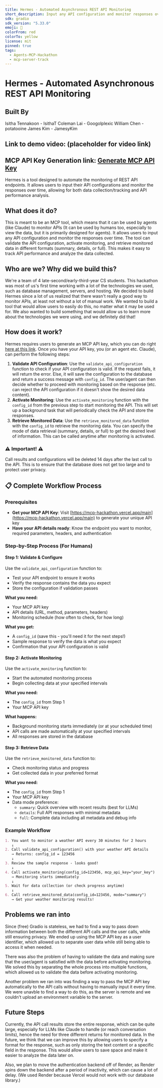 ```yaml
---
title: Hermes - Automated Asynchronous REST API Monitoring
short_description: Input any API configuration and monitor responses over time.
sdk: gradio
sdk_version: "5.33.0"
emoji: 🪽
colorFrom: red
colorTo: yellow
license: mit
pinned: true
tags:
  - Agents-MCP-Hackathon
  - mcp-server-track
---
```


# Hermes - Automated Asynchronous REST API Monitoring

## Built By

Isitha Tennakoon - IsithaT
Coleman Lai - Googolplexic
William Chen - potatooine
James Kim - JamesyKim


## Link to demo video: (placeholder for video link)

## MCP API Key Generation link: [Generate MCP API Key](https://mcp-hackathon.vercel.app/main)

Hermes is a tool designed to automate the monitoring of REST API endpoints. It allows users to input their API configurations and monitor the responses over time, allowing for both data collection/tracking and API performance analysis.

## What does it do?

This is meant to be an MCP tool, which means that it can be used by agents (like Claude) to monitor APIs (It can be used by humans too, especially to view the data, but it is primarily designed for agents). It allows users to input any API configuration and monitor the responses over time. The tool can validate the API configuration, activate monitoring, and retrieve monitored data in different formats (summary, details, or full). This makes it easy to track API performance and analyze the data collected.

## Who are we? Why did we build this?

We're a team of 4 late-second/early-third-year CS students. This hackathon was most of us's first time working with a lot of the technologies we used, such as database management, servers, and hosting. We decided to build Hermes since a lot of us realized that there wasn't really a good way to monitor APIs, at least not without a lot of manual work. We wanted to build a tool that would allow users to easily do this, no matter what it may be used for. We also wanted to build something that would allow us to learn more about the technologies we were using, and we definitely did that!

## How does it work?

Hermes requires users to generate an MCP API key, which you can do right [here at this link](https://mcp-hackathon.vercel.app/main). Once you have your API key, you (or an agent etc. Claude), can perform the following steps:

1. **Validate API Configuration**: Use the `validate_api_configuration` function to check if your API configuration is valid. If the request fails, it will return the error. Else, it will save the configuration to the database and return a success message with `config_id`. The user/agent can then decide whether to proceed with monitoring based on the response (etc. can reject the API configuration if it doesn't show the desired data content).
2. **Activate Monitoring**: Use the `activate_monitoring` function with the `config_id` from the previous step to start monitoring the API. This will set up a background task that will periodically check the API and store the responses.
3. **Retrieve Monitored Data**: Use the `retrieve_monitored_data` function with the `config_id` to retrieve the monitoring data. You can specify the mode of data retrieval (summary, details, or full) to get the desired level of information. This can be called anytime after monitoring is activated.

### ⚠️ Important! ⚠️

Call results and configurations will be deleted 14 days after the last call to the API. This is to ensure that the database does not get too large and to protect user privacy.

## 📋 Complete Workflow Process

### Prerequisites

- **Get your MCP API Key**: Visit [https://mcp-hackathon.vercel.app/main](https://mcp-hackathon.vercel.app/main) to generate your unique API key
- **Have your API details ready**: Know the endpoint you want to monitor, required parameters, headers, and authentication

### Step-by-Step Process (For Humans)

#### **Step 1: Validate & Configure**

Use the `validate_api_configuration` function to:

- Test your API endpoint to ensure it works
- Verify the response contains the data you expect
- Store the configuration if validation passes

**What you need:**

- Your MCP API key
- API details (URL, method, parameters, headers)
- Monitoring schedule (how often to check, for how long)

**What you get:**

- A `config_id` (save this - you'll need it for the next steps!)
- Sample response to verify the data is what you expect
- Confirmation that your API configuration is valid

#### **Step 2: Activate Monitoring**

Use the `activate_monitoring` function to:

- Start the automated monitoring process
- Begin collecting data at your specified intervals

**What you need:**

- The `config_id` from Step 1
- Your MCP API key

**What happens:**

- Background monitoring starts immediately (or at your scheduled time)
- API calls are made automatically at your specified intervals
- All responses are stored in the database

#### **Step 3: Retrieve Data**

Use the `retrieve_monitored_data` function to:

- Check monitoring status and progress
- Get collected data in your preferred format

**What you need:**

- The `config_id` from Step 1
- Your MCP API key
- Data mode preference:
  - `summary`: Quick overview with recent results (best for LLMs)
  - `details`: Full API responses with minimal metadata
  - `full`: Complete data including all metadata and debug info

### Example Workflow

```md
1. You want to monitor a weather API every 30 minutes for 2 hours
   ↓
2. Call validate_api_configuration() with your weather API details
   → Returns: config_id = 123456
   ↓
3. Review the sample response - looks good!
   ↓
4. Call activate_monitoring(config_id=123456, mcp_api_key="your_key")
   → Monitoring starts immediately
   ↓
5. Wait for data collection (or check progress anytime)
   ↓
6. Call retrieve_monitored_data(config_id=123456, mode="summary")
   → Get your weather monitoring results!
```

## Problems we ran into

Since (free) Gradio is stateless, we had to find a way to pass down information between both the different API calls and the user calls, while still ensuring privacy. We ended up using the MCP API key as a user identifier, which allowed us to separate user data while still being able to access it when needed.

There was also the problem of having to validate the data and making sure that the user/agent is satisfied with the data before activating monitoring. We solved this by separating the whole process into multiple functions, which allowed us to validate the data before activating monitoring.

Another problem we ran into was finding a way to pass the MCP API key automatically to the API calls without having to manually input it every time. We were unavble to find a way to do this, as the server is remote and we couldn't upload an environment variable to the server.

## Future Steps

Currently, the API call results store the entire response, which can be quite large, especially for LLMs like Claude to handle (or reach conversation limits), hence the need for three different returns for monitored data. In the future, we think that we can improve this by allowing users to specify a format for the response, such as only storing the text content or a specific field in the response. This would allow users to save space and make it easier to analyze the data later on.

Also, we plan to move the authentication backend off of Render, as Render spins down the backend after a period of inactivity, which can cause a lot of delay. (We used Render because Vercel would not work with our database library.)
